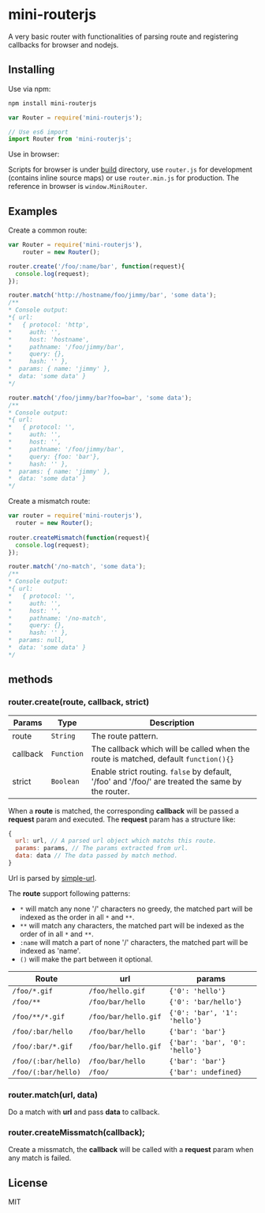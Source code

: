 # mini-routerjs
A very basic router with functionalities of parsing route and registering callbacks for browser and nodejs.

## Installing
Use via npm:
```bash
npm install mini-routerjs
```
```javascript
var Router = require('mini-routerjs');

// Use es6 import
import Router from 'mini-routerjs';
```
Use in browser:

Scripts for browser is under [build](https://github.com/Jimmy-YMJ/mini-routerjs/tree/master/build) directory, use `router.js` for development (contains inline source maps) or use `router.min.js` for production. The reference in browser is `window.MiniRouter`.

## Examples

Create a common route:
```javascript
var Router = require('mini-routerjs'),
    router = new Router();

router.create('/foo/:name/bar', function(request){
  console.log(request);
});

router.match('http://hostname/foo/jimmy/bar', 'some data');
/**
* Console output:
*{ url: 
*   { protocol: 'http',
*     auth: '',
*     host: 'hostname',
*     pathname: '/foo/jimmy/bar',
*     query: {},
*     hash: '' },
*  params: { name: 'jimmy' },
*  data: 'some data' }
*/

router.match('/foo/jimmy/bar?foo=bar', 'some data');
/**
* Console output:
*{ url: 
*   { protocol: '',
*     auth: '',
*     host: '',
*     pathname: '/foo/jimmy/bar',
*     query: {foo: 'bar'},
*     hash: '' },
*  params: { name: 'jimmy' },
*  data: 'some data' }
*/
```

Create a mismatch route:
```javascript
var router = require('mini-routerjs'),
  router = new Router();
  
router.createMismatch(function(request){
  console.log(request);
});

router.match('/no-match', 'some data');
/**
* Console output:
*{ url: 
*   { protocol: '',
*     auth: '',
*     host: '',
*     pathname: '/no-match',
*     query: {},
*     hash: '' },
*  params: null,
*  data: 'some data' }
*/
```

## methods
### router.create(route, callback, strict)

| **Params** | **Type** | **Description** |
| --- | --- | --- |
| route | `String` |  The route pattern. |
| callback | `Function` | The callback which will be called when the route is matched, default `function(){}` |
| strict | `Boolean` | Enable strict routing. `false` by default, '/foo' and '/foo/' are treated the same by the router. |

When a **route** is matched, the corresponding **callback** will be passed a **request** param and executed. The **request** param has a structure like:
```javascript
{
  url: url, // A parsed url object which matchs this route.
  params: params, // The params extracted from url.
  data: data // The data passed by match method.
}
```
Url is parsed by [simple-url](https://github.com/Jimmy-YMJ/simple-url).

The **route** support following patterns:
- `*` will match any none '/' characters no greedy, the matched part will be indexed as the order in all `*` and `**`.
- `**` will match any characters, the matched part will be indexed as the order of in all `*` and `**`.
- `:name` will match a part of none '/' characters, the matched part will be indexed as 'name'.
- `()` will make the part between it optional.

| **Route** | **url** | **params** |
| --- | --- | --- |
| `/foo/*.gif` | `/foo/hello.gif` | `{'0': 'hello'}` |
| `/foo/**` | `/foo/bar/hello` | `{'0': 'bar/hello'}` |
| `/foo/**/*.gif` | `/foo/bar/hello.gif` | `{'0': 'bar', '1': 'hello'}` |
| `/foo/:bar/hello` | `/foo/bar/hello` | `{'bar': 'bar'}` |
| `/foo/:bar/*.gif` | `/foo/bar/hello.gif` | `{'bar': 'bar', '0': 'hello'}` |
| `/foo/(:bar/hello)` | `/foo/bar/hello` | `{'bar': 'bar'}` |
| `/foo/(:bar/hello)` | `/foo/` | `{'bar': undefined}` |

### router.match(url, data)
Do a match with **url** and pass **data** to callback.

### router.createMissmatch(callback);
Create a missmatch, the **callback** will be called with a **request** param when any match is failed.

## License
MIT
